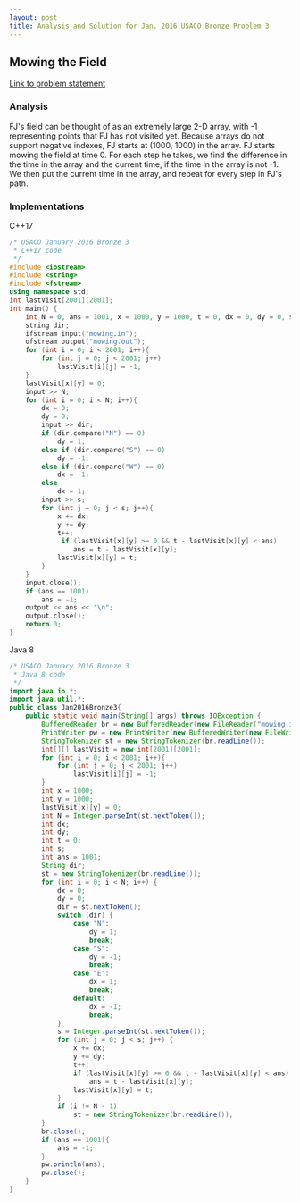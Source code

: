 ```yaml
---
layout: post
title: Analysis and Solution for Jan. 2016 USACO Bronze Problem 3 
---
```

## Mowing the Field

[Link to problem statement](http://usaco.org/index.php?page=viewproblem2&cpid=593 "Jan. 2016 USACO, Problem 3 of Bronze")

### Analysis

FJ's field can be thought of as an extremely large 2-D array, with -1 representing points that FJ has not visited yet.  Because arrays do not support negative indexes, FJ starts at (1000, 1000) in the array.  FJ starts mowing the field at time 0.  For each step he takes, we find the difference in the time in the array and the current time, if the time in the array is not -1.  We then put the current time in the array, and repeat for every step in FJ's path.


### Implementations

C++17

```c++
/* USACO January 2016 Bronze 3
 * C++17 code
 */
#include <iostream>
#include <string>
#include <fstream>
using namespace std;
int lastVisit[2001][2001];
int main() {
    int N = 0, ans = 1001, x = 1000, y = 1000, t = 0, dx = 0, dy = 0, s = 0;
    string dir;
    ifstream input("mowing.in");
    ofstream output("mowing.out");
    for (int i = 0; i < 2001; i++){
        for (int j = 0; j < 2001; j++)
            lastVisit[i][j] = -1;
    }
    lastVisit[x][y] = 0;
    input >> N;
    for (int i = 0; i < N; i++){
        dx = 0;
        dy = 0;
        input >> dir;
        if (dir.compare("N") == 0)
            dy = 1;
        else if (dir.compare("S") == 0)
            dy = -1;
        else if (dir.compare("W") == 0)
            dx = -1;
        else
            dx = 1;
        input >> s;
        for (int j = 0; j < s; j++){
            x += dx;
            y += dy;
            t++;
             if (lastVisit[x][y] >= 0 && t - lastVisit[x][y] < ans)
                ans = t - lastVisit[x][y];
            lastVisit[x][y] = t;
        }
    }
    input.close();
    if (ans == 1001)
        ans = -1;
    output << ans << "\n";
    output.close();
    return 0;
}
```

Java 8

```java
/* USACO January 2016 Bronze 3
 * Java 8 code
 */
import java.io.*;
import java.util.*;
public class Jan2016Bronze3{
    public static void main(String[] args) throws IOException {
        BufferedReader br = new BufferedReader(new FileReader("mowing.in"));
        PrintWriter pw = new PrintWriter(new BufferedWriter(new FileWriter("mowing.out")));
        StringTokenizer st = new StringTokenizer(br.readLine());
        int[][] lastVisit = new int[2001][2001];
        for (int i = 0; i < 2001; i++){
            for (int j = 0; j < 2001; j++)
                lastVisit[i][j] = -1;
        }
        int x = 1000;
        int y = 1000;
        lastVisit[x][y] = 0;
        int N = Integer.parseInt(st.nextToken());
        int dx;
        int dy;
        int t = 0;
        int s;
        int ans = 1001;
        String dir;
        st = new StringTokenizer(br.readLine());
        for (int i = 0; i < N; i++) {
            dx = 0;
            dy = 0;
            dir = st.nextToken();
            switch (dir) {
                case "N":
                    dy = 1;
                    break;
                case "S":
                    dy = -1;
                    break;
                case "E":
                    dx = 1;
                    break;
                default:
                    dx = -1;
                    break;
            }
            s = Integer.parseInt(st.nextToken());
            for (int j = 0; j < s; j++) {
                x += dx;
                y += dy;
                t++;
                if (lastVisit[x][y] >= 0 && t - lastVisit[x][y] < ans)
                    ans = t - lastVisit[x][y];
                lastVisit[x][y] = t;
            }
            if (i != N - 1)
                st = new StringTokenizer(br.readLine());
        }
        br.close();
        if (ans == 1001){
            ans = -1;
        }
        pw.println(ans);
        pw.close();
    }
}
```